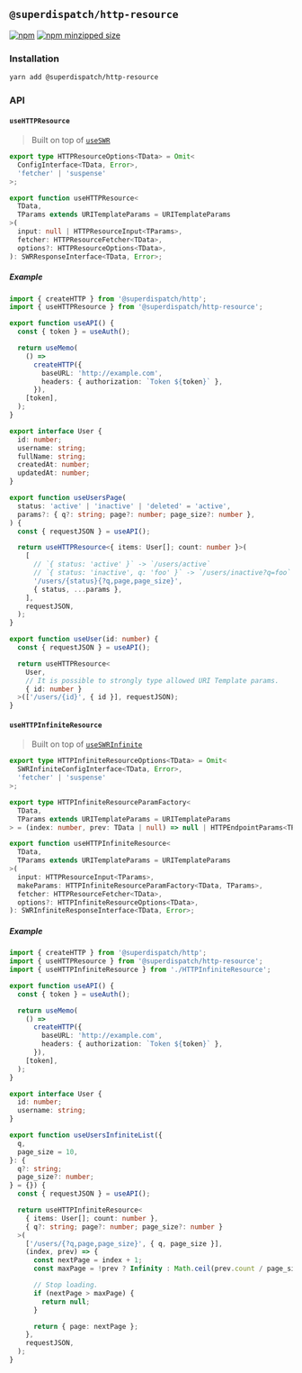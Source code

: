## `@superdispatch/http-resource`

[![npm](https://img.shields.io/npm/v/@superdispatch/http-resource)](https://www.npmjs.com/package/@superdispatch/http-resource)
[![npm minzipped size](https://img.shields.io/bundlephobia/minzip/@superdispatch/http-resource.svg)](https://bundlephobia.com/result?p=@superdispatch/http-resource)

### Installation

```bash
yarn add @superdispatch/http-resource
```

### API

#### `useHTTPResource`

> Built on top of [`useSWR`](https://swr.vercel.app/docs/options)

```ts
export type HTTPResourceOptions<TData> = Omit<
  ConfigInterface<TData, Error>,
  'fetcher' | 'suspense'
>;

export function useHTTPResource<
  TData,
  TParams extends URITemplateParams = URITemplateParams
>(
  input: null | HTTPResourceInput<TParams>,
  fetcher: HTTPResourceFetcher<TData>,
  options?: HTTPResourceOptions<TData>,
): SWRResponseInterface<TData, Error>;
```

##### Example

```ts
import { createHTTP } from '@superdispatch/http';
import { useHTTPResource } from '@superdispatch/http-resource';

export function useAPI() {
  const { token } = useAuth();

  return useMemo(
    () =>
      createHTTP({
        baseURL: 'http://example.com',
        headers: { authorization: `Token ${token}` },
      }),
    [token],
  );
}

export interface User {
  id: number;
  username: string;
  fullName: string;
  createdAt: number;
  updatedAt: number;
}

export function useUsersPage(
  status: 'active' | 'inactive' | 'deleted' = 'active',
  params?: { q?: string; page?: number; page_size?: number },
) {
  const { requestJSON } = useAPI();

  return useHTTPResource<{ items: User[]; count: number }>(
    [
      // `{ status: 'active' }` -> `/users/active`
      // `{ status: 'inactive', q: 'foo' }` -> `/users/inactive?q=foo`
      '/users/{status}{?q,page,page_size}',
      { status, ...params },
    ],
    requestJSON,
  );
}

export function useUser(id: number) {
  const { requestJSON } = useAPI();

  return useHTTPResource<
    User,
    // It is possible to strongly type allowed URI Template params.
    { id: number }
  >(['/users/{id}', { id }], requestJSON);
}
```

#### `useHTTPInfiniteResource`

> Built on top of [`useSWRInfinite`](https://swr.vercel.app/docs/pagination#use-swr-infinite)

```ts
export type HTTPInfiniteResourceOptions<TData> = Omit<
  SWRInfiniteConfigInterface<TData, Error>,
  'fetcher' | 'suspense'
>;

export type HTTPInfiniteResourceParamFactory<
  TData,
  TParams extends URITemplateParams = URITemplateParams
> = (index: number, prev: TData | null) => null | HTTPEndpointParams<TParams>;

export function useHTTPInfiniteResource<
  TData,
  TParams extends URITemplateParams = URITemplateParams
>(
  input: HTTPResourceInput<TParams>,
  makeParams: HTTPInfiniteResourceParamFactory<TData, TParams>,
  fetcher: HTTPResourceFetcher<TData>,
  options?: HTTPInfiniteResourceOptions<TData>,
): SWRInfiniteResponseInterface<TData, Error>;
```

##### Example

```ts
import { createHTTP } from '@superdispatch/http';
import { useHTTPResource } from '@superdispatch/http-resource';
import { useHTTPInfiniteResource } from './HTTPInfiniteResource';

export function useAPI() {
  const { token } = useAuth();

  return useMemo(
    () =>
      createHTTP({
        baseURL: 'http://example.com',
        headers: { authorization: `Token ${token}` },
      }),
    [token],
  );
}

export interface User {
  id: number;
  username: string;
}

export function useUsersInfiniteList({
  q,
  page_size = 10,
}: {
  q?: string;
  page_size?: number;
} = {}) {
  const { requestJSON } = useAPI();

  return useHTTPInfiniteResource<
    { items: User[]; count: number },
    { q?: string; page?: number; page_size?: number }
  >(
    ['/users/{?q,page,page_size}', { q, page_size }],
    (index, prev) => {
      const nextPage = index + 1;
      const maxPage = !prev ? Infinity : Math.ceil(prev.count / page_size);

      // Stop loading.
      if (nextPage > maxPage) {
        return null;
      }

      return { page: nextPage };
    },
    requestJSON,
  );
}
```
